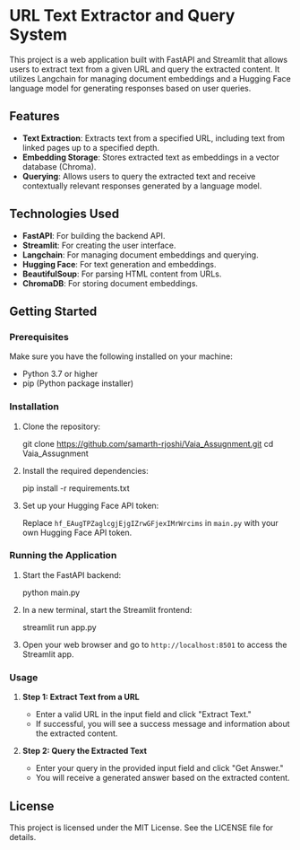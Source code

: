 # URL Text Extractor and Query System

This project is a web application built with FastAPI and Streamlit that allows users to extract text from a given URL and query the extracted content. It utilizes Langchain for managing document embeddings and a Hugging Face language model for generating responses based on user queries.

## Features

- **Text Extraction**: Extracts text from a specified URL, including text from linked pages up to a specified depth.
- **Embedding Storage**: Stores extracted text as embeddings in a vector database (Chroma).
- **Querying**: Allows users to query the extracted text and receive contextually relevant responses generated by a language model.

## Technologies Used

- **FastAPI**: For building the backend API.
- **Streamlit**: For creating the user interface.
- **Langchain**: For managing document embeddings and querying.
- **Hugging Face**: For text generation and embeddings.
- **BeautifulSoup**: For parsing HTML content from URLs.
- **ChromaDB**: For storing document embeddings.

## Getting Started

### Prerequisites

Make sure you have the following installed on your machine:

- Python 3.7 or higher
- pip (Python package installer)

### Installation

1. Clone the repository:

   
   git clone https://github.com/samarth-rjoshi/Vaia_Assugnment.git
   cd Vaia_Assugnment
   

2. Install the required dependencies:

   
   pip install -r requirements.txt
   

3. Set up your Hugging Face API token:

   Replace `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` in `main.py` with your own Hugging Face API token.

### Running the Application

1. Start the FastAPI backend:

   python main.py

2. In a new terminal, start the Streamlit frontend:

   streamlit run app.py


3. Open your web browser and go to `http://localhost:8501` to access the Streamlit app.

### Usage

1. **Step 1: Extract Text from a URL**
   - Enter a valid URL in the input field and click "Extract Text."
   - If successful, you will see a success message and information about the extracted content.

2. **Step 2: Query the Extracted Text**
   - Enter your query in the provided input field and click "Get Answer."
   - You will receive a generated answer based on the extracted content.


## License

This project is licensed under the MIT License. See the LICENSE file for details.
